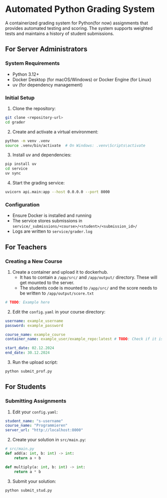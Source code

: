 # Automated Python Grading System

A containerized grading system for Python(for now) assignments that provides automated testing and scoring. The system supports weighted tests and maintains a history of student submissions.

## For Server Administrators

### System Requirements
- Python 3.12+
- Docker Desktop (for macOS/Windows) or Docker Engine (for Linux)
- uv (for dependency management)

### Initial Setup

1. Clone the repository:
```bash
git clone <repository-url>
cd grader
```

2. Create and activate a virtual environment:
```bash
python -m venv .venv
source .venv/bin/activate  # On Windows: .venv\Scripts\activate
```

3. Install uv and dependencies:
```bash
pip install uv
cd service
uv sync
```

4. Start the grading service:
```bash
uvicorn api.main:app --host 0.0.0.0 --port 8000
```

### Configuration
- Ensure Docker is installed and running
- The service stores submissions in `service/_submissions/<course>/<student>/<submission_id>/`
- Logs are written to `service/grader.log`

## For Teachers
### Creating a New Course

1. Create a container and upload it to dockerhub. 
    - It has to contain a `/app/src/` and `/app/output/` directory. These will get mounted to the server.
    - The students code is mounted to `/app/src/` and the score needs to be written to `/app/output/score.txt`
```python
# TODO: Example here
```


2. Edit the `config.yaml` in your course directory:
```yaml
username: example_username
password: example_password

course_name: example_course
container_name: example_user/example_repo:latest # TODO: Check if it is possible to make this a full URL

start_date: 02.12.2024
end_date: 30.12.2024
```

3. Run the upload script:
```bash
python submit_prof.py
```

## For Students

### Submitting Assignments

1. Edit your `config.yaml`:
```yaml
student_name: "s-username"
course_name: "Programmieren"
server_url: "http://localhost:8000"
```

2. Create your solution in `src/main.py`:
```python
# src/main.py
def add(a: int, b: int) -> int:
    return a + b

def multiply(a: int, b: int) -> int:
    return a * b
```

3. Submit your solution:
```bash
python submit_stud.py
```
